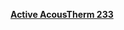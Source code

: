 [**Active AcousTherm 233**](http://www.systexx.com/produktauswahl-wandbelaege/systexx-active/active-acoustherm-233.html)